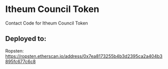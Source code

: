 # Itheum Council Token
Contact Code for Itheum Council Token

## Deployed to:
Ropsten: https://ropsten.etherscan.io/address/0x7ea8173255b4b3d2395ca2a404b3895fc677c6c8
